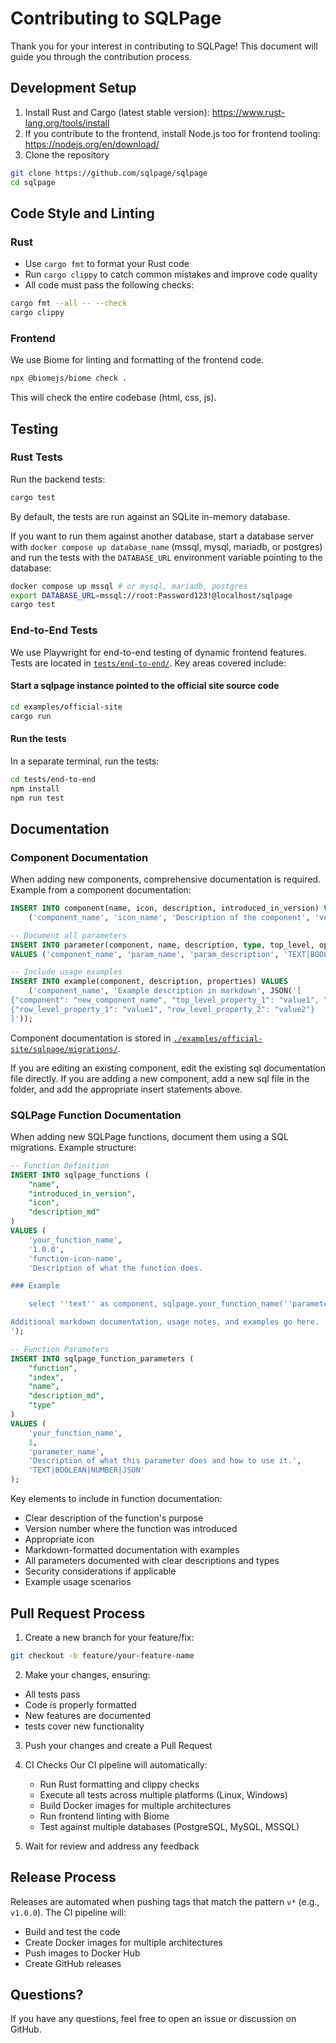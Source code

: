 # Contributing to SQLPage

Thank you for your interest in contributing to SQLPage! This document will guide you through the contribution process.

## Development Setup

1. Install Rust and Cargo (latest stable version): https://www.rust-lang.org/tools/install
2. If you contribute to the frontend, install Node.js too for frontend tooling: https://nodejs.org/en/download/
3. Clone the repository

```bash
git clone https://github.com/sqlpage/sqlpage
cd sqlpage
```

## Code Style and Linting

### Rust
- Use `cargo fmt` to format your Rust code
- Run `cargo clippy` to catch common mistakes and improve code quality
- All code must pass the following checks:
```bash
cargo fmt --all -- --check
cargo clippy
```

### Frontend

We use Biome for linting and formatting of the frontend code.

```bash
npx @biomejs/biome check .
```
This will check the entire codebase (html, css, js).

## Testing

### Rust Tests

Run the backend tests:

```bash
cargo test
```

By default, the tests are run against an SQLite in-memory database.

If you want to run them against another database,
start a database server with `docker compose up database_name` (mssql, mysql, mariadb, or postgres)
and run the tests with the `DATABASE_URL` environment variable pointing to the database:

```bash
docker compose up mssql # or mysql, mariadb, postgres
export DATABASE_URL=mssql://root:Password123!@localhost/sqlpage
cargo test
```

### End-to-End Tests
We use Playwright for end-to-end testing of dynamic frontend features.
Tests are located in [`tests/end-to-end/`](./tests/end-to-end/). Key areas covered include:

#### Start a sqlpage instance pointed to the official site source code

```bash
cd examples/official-site
cargo run
```

#### Run the tests

In a separate terminal, run the tests:

```bash
cd tests/end-to-end
npm install
npm run test
```

## Documentation

### Component Documentation
When adding new components, comprehensive documentation is required. Example from a component documentation:

```sql
INSERT INTO component(name, icon, description, introduced_in_version) VALUES
    ('component_name', 'icon_name', 'Description of the component', 'version');

-- Document all parameters
INSERT INTO parameter(component, name, description, type, top_level, optional) 
VALUES ('component_name', 'param_name', 'param_description', 'TEXT|BOOLEAN|NUMBER|JSON|ICON|COLOR', false, true);

-- Include usage examples
INSERT INTO example(component, description, properties) VALUES
    ('component_name', 'Example description in markdown', JSON('[
{"component": "new_component_name", "top_level_property_1": "value1", "top_level_property_2": "value2"},
{"row_level_property_1": "value1", "row_level_property_2": "value2"}
]'));
```

Component documentation is stored in [`./examples/official-site/sqlpage/migrations/`](./examples/official-site/sqlpage/migrations/).

If you are editing an existing component, edit the existing sql documentation file directly.
If you are adding a new component, add a new sql file in the folder, and add the appropriate insert statements above.

### SQLPage Function Documentation
When adding new SQLPage functions, document them using a SQL migrations. Example structure:

```sql
-- Function Definition
INSERT INTO sqlpage_functions (
    "name",
    "introduced_in_version",
    "icon",
    "description_md"
)
VALUES (
    'your_function_name',
    '1.0.0',
    'function-icon-name',
    'Description of what the function does.

### Example

    select ''text'' as component, sqlpage.your_function_name(''parameter'') as result;

Additional markdown documentation, usage notes, and examples go here.
');

-- Function Parameters
INSERT INTO sqlpage_function_parameters (
    "function",
    "index",
    "name",
    "description_md",
    "type"
)
VALUES (
    'your_function_name',
    1,
    'parameter_name',
    'Description of what this parameter does and how to use it.',
    'TEXT|BOOLEAN|NUMBER|JSON'
);
```

Key elements to include in function documentation:
- Clear description of the function's purpose
- Version number where the function was introduced
- Appropriate icon
- Markdown-formatted documentation with examples
- All parameters documented with clear descriptions and types
- Security considerations if applicable
- Example usage scenarios

## Pull Request Process

1. Create a new branch for your feature/fix:
```bash
git checkout -b feature/your-feature-name
```

2. Make your changes, ensuring:
- All tests pass
- Code is properly formatted
- New features are documented
- tests cover new functionality

3. Push your changes and create a Pull Request

4. CI Checks
   Our CI pipeline will automatically:
   - Run Rust formatting and clippy checks
   - Execute all tests across multiple platforms (Linux, Windows)
   - Build Docker images for multiple architectures
   - Run frontend linting with Biome
   - Test against multiple databases (PostgreSQL, MySQL, MSSQL)

5. Wait for review and address any feedback

## Release Process

Releases are automated when pushing tags that match the pattern `v*` (e.g., `v1.0.0`). The CI pipeline will:
- Build and test the code
- Create Docker images for multiple architectures
- Push images to Docker Hub
- Create GitHub releases

## Questions?

If you have any questions, feel free to open an issue or discussion on GitHub.
